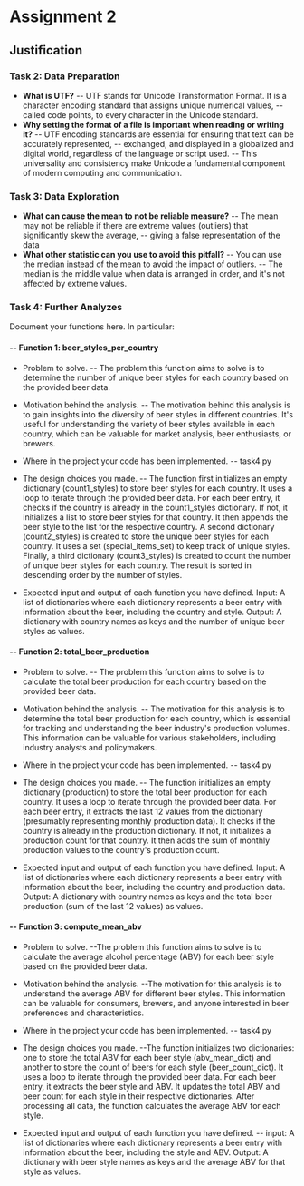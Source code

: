# Assignment 2

## Justification

### Task 2: Data Preparation
- **What is UTF?**
-- UTF stands for Unicode Transformation Format. It is a character encoding standard that assigns unique numerical values, 
-- called code points, to every character in the Unicode standard. 
- **Why setting the format of a file is important when reading or writing it?**
-- UTF encoding standards are essential for ensuring that text can be accurately represented, 
-- exchanged, and displayed in a globalized and digital world, regardless of the language or script used. 
-- This universality and consistency make Unicode a fundamental component of modern computing and communication.

### Task 3: Data Exploration
- **What can cause the mean to not be reliable measure?**
-- The mean may not be reliable if there are extreme values (outliers) that significantly skew the average, 
-- giving a false representation of the data
- **What other statistic can you use to avoid this pitfall?**
-- You can use the median instead of the mean to avoid the impact of outliers. 
-- The median is the middle value when data is arranged in order, and it's not affected by extreme values.

### Task 4: Further Analyzes
Document your functions here. In particular:

#### -- Function 1: beer_styles_per_country
- Problem to solve.
-- The problem this function aims to solve is to determine the number of unique beer styles for each country based on the provided beer data.

- Motivation behind the analysis.
-- The motivation behind this analysis is to gain insights into the diversity of beer styles in different countries. It's useful for understanding the variety of beer styles available in each country, which can be valuable for market analysis, beer enthusiasts, or brewers.

- Where in the project your code has been implemented.
-- task4.py

- The design choices you made.
-- The function first initializes an empty dictionary (count1_styles) to store beer styles for each country.
It uses a loop to iterate through the provided beer data.
For each beer entry, it checks if the country is already in the count1_styles dictionary. If not, it initializes a list to store beer styles for that country.
It then appends the beer style to the list for the respective country.
A second dictionary (count2_styles) is created to store the unique beer styles for each country. It uses a set (special_items_set) to keep track of unique styles.
Finally, a third dictionary (count3_styles) is created to count the number of unique beer styles for each country. The result is sorted in descending order by the number of styles.

- Expected input and output of each function you have defined.
Input: A list of dictionaries where each dictionary represents a beer entry with information about the beer, including the country and style.
Output: A dictionary with country names as keys and the number of unique beer styles as values.

#### -- Function 2: total_beer_production
- Problem to solve.
-- The problem this function aims to solve is to calculate the total beer production for each country based on the provided beer data.

- Motivation behind the analysis.
-- The motivation for this analysis is to determine the total beer production for each country, which is essential for tracking and understanding the beer industry's production volumes. This information can be valuable for various stakeholders, including industry analysts and policymakers.

- Where in the project your code has been implemented.
-- task4.py

- The design choices you made.
-- The function initializes an empty dictionary (production) to store the total beer production for each country.
It uses a loop to iterate through the provided beer data.
For each beer entry, it extracts the last 12 values from the dictionary (presumably representing monthly production data).
It checks if the country is already in the production dictionary. If not, it initializes a production count for that country.
It then adds the sum of monthly production values to the country's production count.

- Expected input and output of each function you have defined.
Input: A list of dictionaries where each dictionary represents a beer entry with information about the beer, including the country and production data.
Output: A dictionary with country names as keys and the total beer production (sum of the last 12 values) as values.


#### -- Function 3: compute_mean_abv
- Problem to solve.
--The problem this function aims to solve is to calculate the average alcohol percentage (ABV) for each beer style based on the provided beer data.

- Motivation behind the analysis.
--The motivation for this analysis is to understand the average ABV for different beer styles. This information can be valuable for consumers, brewers, and anyone interested in beer preferences and characteristics.

- Where in the project your code has been implemented.
-- task4.py

- The design choices you made.
--The function initializes two dictionaries: one to store the total ABV for each beer style (abv_mean_dict) and another to store the count of beers for each style (beer_count_dict).
It uses a loop to iterate through the provided beer data.
For each beer entry, it extracts the beer style and ABV.
It updates the total ABV and beer count for each style in their respective dictionaries.
After processing all data, the function calculates the average ABV for each style.

- Expected input and output of each function you have defined.
-- input: A list of dictionaries where each dictionary represents a beer entry with information about the beer, including the style and ABV.
Output: A dictionary with beer style names as keys and the average ABV for that style as values.


